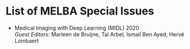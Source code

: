# List of MELBA Special Issues

- Medical Imaging with Deep Learning (MIDL) 2020  
*Guest Editors:* Marleen de Bruijne, Tal Arbel, Ismail Ben Ayed, Hervé Lombaert
